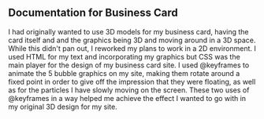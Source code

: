 ## Documentation for Business Card

I had originally wanted to use 3D models for my business card, having the card itself and and the graphics being 3D and moving around in a 3D space. While this didn't pan out, I reworked my plans to work in a 2D environment. I used HTML for my text and incorporating my graphics but CSS was the main player for the design of my business card site. I used @keyframes to animate the 5 bubble graphics on my site, making them rotate around a fixed point in order to give off the impression that they were floating, as well as for the particles I have slowly moving on the screen. These two uses of @keyframes in a way helped me achieve the effect I wanted to go with in my original 3D design for my site. 